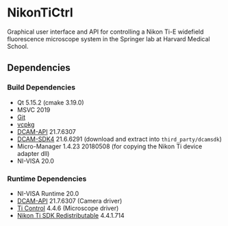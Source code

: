 # NikonTiCtrl

Graphical user interface and API for controlling a Nikon Ti-E widefield fluorescence microscope system in the Springer lab at Harvard Medical School.

## Dependencies

### Build Dependencies
* Qt 5.15.2 (cmake 3.19.0)
* MSVC 2019
* [Git](https://gitforwindows.org)
* [vcpkg](https://vcpkg.io)
* [DCAM-API](https://dcam-api.com) 21.7.6307
* [DCAM-SDK4](https://dcam-api.com/dcam-sdk-login/) 21.6.6291 (download and extract into `third_party/dcamsdk`)
* Micro-Manager 1.4.23 20180508 (for copying the Nikon Ti device adapter dll)
* NI-VISA 20.0

### Runtime Dependencies
* NI-VISA Runtime 20.0
* [DCAM-API](https://dcam-api.com) 21.7.6307 (Camera driver)
* [Ti Control](https://www.nikon.com/products/microscope-solutions/support/download/software/biological/index.htm#toc02) 4.4.6 (Microscope driver) 
* [Nikon Ti SDK Redistributable](https://micro-manager.org/wiki/NikonTI) 4.4.1.714
